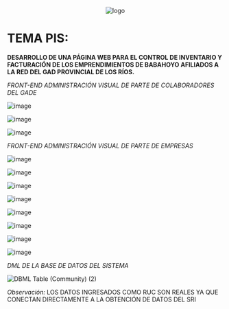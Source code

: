 <center style="text-align: center">
    
![logo](https://github.com/carloscolchinec/pis-istb232/assets/75394232/9c97cd68-a85f-4589-b53f-f4d2fee10c55)


</center>


# TEMA PIS: 
**DESARROLLO DE UNA PÁGINA WEB PARA EL CONTROL DE INVENTARIO Y FACTURACIÓN DE LOS EMPRENDIMIENTOS DE BABAHOYO AFILIADOS A LA RED DEL GAD PROVINCIAL DE LOS RÍOS.**

*FRONT-END ADMINISTRACIÓN VISUAL DE PARTE DE COLABORADORES DEL GADE*

![image](https://github.com/carloscolchinec/pis-istb232/assets/75394232/70ffbeee-e20b-46d3-b878-5807ba8ae915)

![image](https://github.com/carloscolchinec/pis-istb232/assets/75394232/580bd520-096e-4625-94ff-3e038dede63c)

![image](https://github.com/carloscolchinec/pis-istb232/assets/75394232/15180366-f5e9-441f-b284-076c6c52fb4d)


*FRONT-END ADMINISTRACIÓN VISUAL DE PARTE DE EMPRESAS*

![image](https://github.com/carloscolchinec/pis-istb232/assets/75394232/053ac403-3705-47d8-aa81-d8becf45775b)

![image](https://github.com/carloscolchinec/pis-istb232/assets/75394232/625ee5af-0c2b-4cc6-b039-3fb62c4ce244)

![image](https://github.com/carloscolchinec/pis-istb232/assets/75394232/e3c8896c-c59a-4bdb-80d6-c94fcccd014c)

![image](https://github.com/carloscolchinec/pis-istb232/assets/75394232/bd98e85e-93b7-4937-bdbf-e2860e5d81f3)

![image](https://github.com/carloscolchinec/pis-istb232/assets/75394232/68387c08-c042-4f38-b181-dd669b6a88a3)

![image](https://github.com/carloscolchinec/pis-istb232/assets/75394232/4fcfcc31-6989-4f2b-9dc3-43e487eb4faf)

![image](https://github.com/carloscolchinec/pis-istb232/assets/75394232/7254c2f3-7905-4333-bc59-ecb14d2b086e)

![image](https://github.com/carloscolchinec/pis-istb232/assets/75394232/c228983d-7b6f-44a3-97de-cfe788e2ce55)

*DML DE LA BASE DE DATOS DEL SISTEMA*

![DBML Table (Community) (2)](https://github.com/carloscolchinec/pis-istb232/assets/75394232/be0317b4-19b4-4d22-bb2e-5cf0a2e63389)



*Observación:* LOS DATOS INGRESADOS COMO RUC SON REALES YA QUE CONECTAN DIRECTAMENTE A LA OBTENCIÓN DE DATOS DEL SRI





